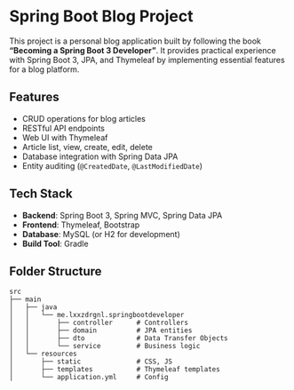 # Spring Boot Blog Project

This project is a personal blog application built by following the book **“Becoming a Spring Boot 3 Developer”**. It provides practical experience with Spring Boot 3, JPA, and Thymeleaf by implementing essential features for a blog platform.

## Features

* CRUD operations for blog articles
* RESTful API endpoints
* Web UI with Thymeleaf
* Article list, view, create, edit, delete
* Database integration with Spring Data JPA
* Entity auditing (`@CreatedDate`, `@LastModifiedDate`)

## Tech Stack

* **Backend**: Spring Boot 3, Spring MVC, Spring Data JPA
* **Frontend**: Thymeleaf, Bootstrap
* **Database**: MySQL (or H2 for development)
* **Build Tool**: Gradle

## Folder Structure

```
src
├── main
│   ├── java
│   │   └── me.lxxzdrgnl.springbootdeveloper
│   │       ├── controller      # Controllers
│   │       ├── domain          # JPA entities
│   │       ├── dto             # Data Transfer Objects
│   │       └── service         # Business logic
│   └── resources
│       ├── static              # CSS, JS
│       ├── templates           # Thymeleaf templates
│       └── application.yml     # Config
```
